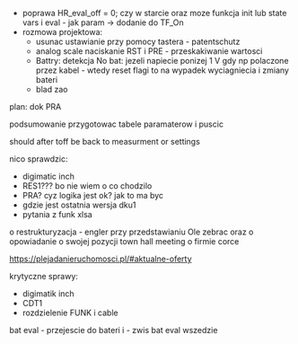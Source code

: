 - poprawa HR_eval_off = 0; czy w starcie oraz moze funkcja init lub state vars i eval - jak param -> dodanie do TF_On
- rozmowa projektowa:
	- usunac ustawianie przy pomocy tastera - patentschutz
	- analog scale naciskanie RST i PRE - przeskakiwanie wartosci
	- Battry: detekcja No bat: jezeli napiecie ponizej 1 V gdy np polaczone przez kabel - wtedy reset flagi to na wypadek wyciagniecia i zmiany bateri
	- blad zao

plan:
dok PRA

podsumowanie
przygotowac tabele paramaterow i puscic

should after toff be back to measurment or settings

nico sprawdzic:
- digimatic inch
- RES1??? bo nie wiem o co chodzilo
- PRA? cyz logika jest ok? jak to ma byc
- gdzie jest ostatnia wersja dku1
- pytania z funk xlsa



o restrukturyzacja - engler przy przedstawianiu Ole
 zebrac
 oraz o opowiadanie o swojej pozycji
 town hall meeting o firmie corce


https://plejadanieruchomosci.pl/#aktualne-oferty



krytyczne sprawy:
- digimatik inch
- CDT1
- rozdzielenie FUNK i cable

bat eval - przejescie do bateri i - zwis
bat eval wszedzie




